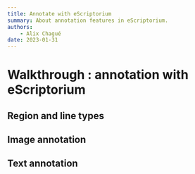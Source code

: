 ```yaml
---
title: Annotate with eScriptorium
summary: About annotation features in eScriptorium.
authors:
    - Alix Chagué
date: 2023-01-31
---
```


# Walkthrough : annotation with eScriptorium

## Region and line types

## Image annotation

## Text annotation
